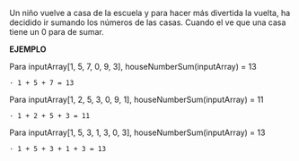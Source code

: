 Un niño vuelve a casa de la escuela y para hacer más divertida la vuelta, ha decidido ir sumando los números de las casas. Cuando el ve que una casa tiene un 0 para de sumar.

**EJEMPLO**

Para inputArray[1, 5, 7, 0, 9, 3], houseNumberSum(inputArray) = 13

    · 1 + 5 + 7 = 13

Para inputArray[1, 2, 5, 3, 0, 9, 1], houseNumberSum(inputArray) = 11

    · 1 + 2 + 5 + 3 = 11
    
Para inputArray[1, 5, 3, 1, 3, 0, 3], houseNumberSum(inputArray) = 13

    · 1 + 5 + 3 + 1 + 3 = 13
